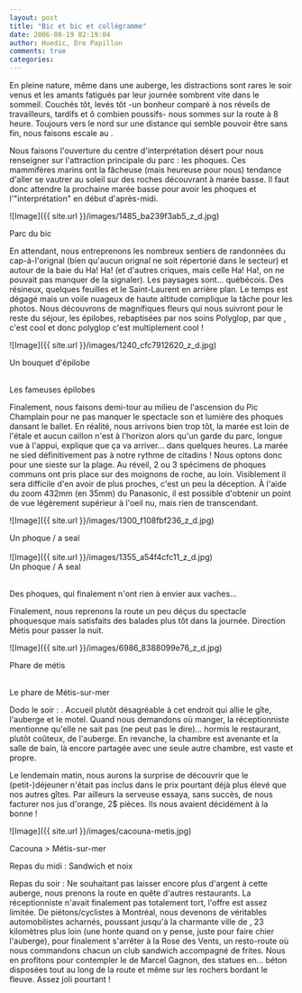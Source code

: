 ```yaml
---
layout: post
title: "Bic et bic et collégramme"
date: 2006-08-19 02:19:04
author: Hoedic, Dre Papillon
comments: true
categories: 
---
```



En pleine nature, même dans une auberge, les distractions sont rares le soir venus et les amants fatigués par leur journée sombrent vite dans le sommeil. Couchés tôt, levés tôt -un bonheur comparé à nos réveils de travailleurs, tardifs et ô combien poussifs- nous sommes sur la route à 8 heure. Toujours vers le nord sur une distance qui semble pouvoir être sans fin, nous faisons escale au .

Nous faisons l'ouverture du centre d'interprétation désert pour nous renseigner sur l'attraction principale du parc : les phoques. Ces mammifères marins ont la fâcheuse (mais heureuse pour nous) tendance d'aller se vautrer au soleil sur des roches découvrant à marée basse. Il faut donc attendre la prochaine marée basse pour avoir les phoques et l'"interprétation" en début d'après-midi.

![Image]({{ site.url }}/images/1485_ba239f3ab5_z_d.jpg)
<div class="photoattrib">Parc du bic</div>


En attendant, nous entreprenons les nombreux sentiers de randonnées du cap-à-l'orignal (bien qu'aucun orignal ne soit répertorié dans le secteur) et autour de la baie du Ha! Ha! (et d'autres criques, mais celle Ha! Ha!, on ne pouvait pas manquer de la signaler). Les paysages sont... québécois. Des résineux, quelques feuilles et le Saint-Laurent en arrière plan. Le temps est dégagé mais un voile nuageux de haute altitude complique la tâche pour les photos. Nous découvrons de magnifiques fleurs qui nous suivront pour le reste du séjour, les épilobes, rebaptisées par nos soins Polyglop, par que , c'est cool et donc polyglop c'est multiplement cool !


![Image]({{ site.url }}/images/1240_cfc7912620_z_d.jpg)
<div class="photoattrib">Un bouquet d'épilobe</div>

<br/>Les fameuses épilobes


Finalement, nous faisons demi-tour au milieu de l'ascension du Pic Champlain pour ne pas manquer le spectacle son et lumière des phoques dansant le ballet. En réalité, nous arrivons bien trop tôt, la marée est loin de l'étale et aucun caillon n'est à l'horizon alors qu'un garde du parc, longue vue à l'appui, explique que ça va arriver... dans quelques heures. La marée ne sied définitivement pas à notre rythme de citadins ! Nous optons donc pour une sieste sur la plage. Au réveil, 2 ou 3 spécimens de phoques communs ont pris place sur des moignons de roche, au loin. Visiblement il sera difficile d'en avoir de plus proches, c'est un peu la déception. À l'aide du zoom 432mm (en 35mm) du Panasonic, il est possible d'obtenir un point de vue légèrement supérieur à l'oeil nu, mais rien de transcendant.

![Image]({{ site.url }}/images/1300_f108fbf236_z_d.jpg)
<div class="photoattrib">Un phoque / a seal</div>

<br/>
![Image]({{ site.url }}/images/1355_a54f4cfc11_z_d.jpg)
<div class="photoattrib">Un phoque / A seal</div>

<br/>Des phoques, qui finalement n'ont rien à envier aux vaches...


Finalement, nous reprenons la route un peu déçus du spectacle phoquesque mais satisfaits des balades plus tôt dans la journée. Direction Métis pour passer la nuit.


![Image]({{ site.url }}/images/6986_8388099e76_z_d.jpg)
<div class="photoattrib">Phare de métis</div>

<br/>Le phare de Métis-sur-mer


Dodo le soir : . Accueil plutôt désagréable à cet endroit qui allie le gîte, l'auberge et le motel. Quand nous demandons où manger, la réceptionniste mentionne qu'elle ne sait pas (ne peut pas le dire)... hormis le restaurant, plutôt coûteux, de l'auberge. En revanche, la chambre est avenante et la salle de bain, là encore partagée avec une seule autre chambre, est vaste et propre.

Le lendemain matin, nous aurons la surprise de découvrir que le (petit-)déjeuner n'était pas inclus dans le prix pourtant déjà plus élevé que nos autres gîtes. Par ailleurs la serveuse essaya, sans succès, de nous facturer nos jus d'orange, 2$ pièces. Ils nous avaient décidément à la bonne !

![Image]({{ site.url }}/images/cacouna-metis.jpg)
<div class="photoattrib">Cacouna > Métis-sur-mer</div>



Repas du midi : Sandwich et noix

Repas du soir : Ne souhaitant pas laisser encore plus d'argent à  cette auberge, nous prenons la route en quête d'autres restaurants. La réceptionniste n'avait finalement pas totalement tort, l'offre est assez limitée. De piétons/cyclistes à Montréal, nous devenons de véritables automobilistes acharnés, poussant jusqu'à la charmante ville de , 23 kilomètres plus loin (une honte quand on y pense, juste pour faire chier l'auberge), pour finalement s'arrêter à la Rose des Vents, un resto-route où nous commandons chacun un club sandwich accompagné de frites. Nous en profitons pour contempler le  de Marcel Gagnon, des statues en... béton disposées tout au long de la route et même sur les rochers bordant le fleuve.  Assez joli pourtant !